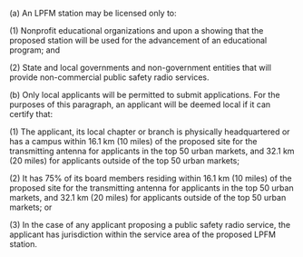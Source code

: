 (a) An LPFM station may be licensed only to:

(1) Nonprofit educational organizations and upon a showing that the proposed station will be used for the advancement of an educational program; and

(2) State and local governments and non-government entities that will provide non-commercial public safety radio services.

(b) Only local applicants will be permitted to submit applications. For the purposes of this paragraph, an applicant will be deemed local if it can certify that:

(1) The applicant, its local chapter or branch is physically headquartered or has a campus within 16.1 km (10 miles) of the proposed site for the transmitting antenna for applicants in the top 50 urban markets, and 32.1 km (20 miles) for applicants outside of the top 50 urban markets;

(2) It has 75% of its board members residing within 16.1 km (10 miles) of the proposed site for the transmitting antenna for applicants in the top 50 urban markets, and 32.1 km (20 miles) for applicants outside of the top 50 urban markets; or

(3) In the case of any applicant proposing a public safety radio service, the applicant has jurisdiction within the service area of the proposed LPFM station.

